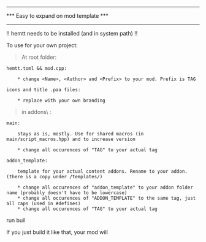 **************************************
*** Easy to expand on mod template ***
**************************************
!! hemtt needs to be installed (and in system path) !!


To use for your own project:

> At root folder:

    hemtt.toml && mod.cpp:

        * change <Name>, <Author> and <Prefix> to your mod. Prefix is TAG

    icons and title .paa files:

        * replace with your own branding
        
> in addons\ :

    main:

        stays as is, mostly. Use for shared macros (in main/script_macros.hpp) and to increase version
        
        * change all occurences of "TAG" to your actual tag

    addon_template:

        template for your actual content addons. Rename to your addon. (there is a copy under /templates/)

        * change all occurences of "addon_template" to your addon folder name (probably doesn't have to be lowercase)
        * change all occurences of "ADDON_TEMPLATE" to the same tag, just all caps (used in #defines)
        * change all occurences of "TAG" to your actual tag

run buil

If you just build it like that, your mod will